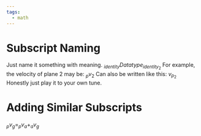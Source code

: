 ```yaml
---
tags:
  - math
---
```

# Subscript Naming
Just name it something with meaning.
$_{identity}Datatype_{identity_{2}}$
For example, the velocity of plane 2 may be:
$_{p}v_{2}$
Can also be written like this:
$v_{p_{2}}$
Honestly just play it to your own tune.
# Adding Similar Subscripts
$_{p}v_{g} = _{p}v_{a} + _av_{g}$

